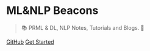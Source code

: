 <!-- _coverpage.md -->

#  ML&NLP Beacons

> 📚 PRML & DL, NLP Notes, Tutorials and Blogs. 🌠


[GitHub](https://github.com/AmourWaltz/Dive-into-PRML/)
[Get Started](/README.md)